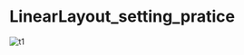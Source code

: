 # LinearLayout_setting_pratice

![t1](https://user-images.githubusercontent.com/74279319/177039117-29ee76c2-63ab-4e6e-9afa-27c0445312cf.PNG)
